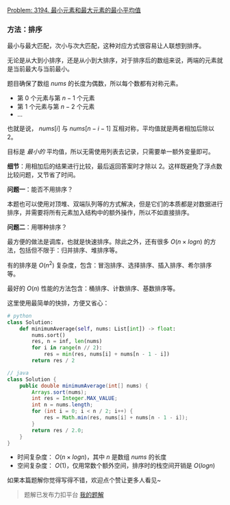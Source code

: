 [Problem: 3194. 最小元素和最大元素的最小平均值](https://leetcode.cn/problems/minimum-average-of-smallest-and-largest-elements/description/)

### 方法：排序

最小与最大匹配，次小与次大匹配，这种对应方式很容易让人联想到排序。

无论是从大到小排序，还是从小到大排序，对于排序后的数组来说，两端的元素就是当前最大与当前最小。

题目确保了数组 $nums$ 的长度为偶数，所以每个数都有对称元素。

- 第 $0$ 个元素与第 $n-1$ 个元素
- 第 $1$ 个元素与第 $n-2$ 个元素
- $\dots$

也就是说， $nums[i]$ 与 $nums[n-i-1]$ 互相对称，平均值就是两者相加后除以 $2$。

目标是 *最小的* 平均值，所以无需使用列表去记录，只需要单一额外变量即可。

**细节**：用相加后的结果进行比较，最后返回答案时才除以 $2$。这样既避免了浮点数比较问题，又节省了时间。

**问题一**：能否不用排序？

本题也可以使用对顶堆、双端队列等的方式解决，但是它们的本质都是对数据进行排序，并需要将所有元素加入结构中的额外操作，所以不如直接排序。

**问题二**：用哪种排序？

最方便的做法是调库，也就是快速排序。除此之外，还有很多 $O(n\times logn)$ 的方法，包括但不限于：归并排序、堆排序等。

有的排序是 $O(n^2)$ 复杂度，包含：冒泡排序、选择排序、插入排序、希尔排序等。

最好的 $O(n)$ 性能的方法包含：桶排序、计数排序、基数排序等。

这里使用最简单的快排，方便又省心：

```Python
# python
class Solution:
    def minimumAverage(self, nums: List[int]) -> float:
        nums.sort()
        res, n = inf, len(nums)
        for i in range(n // 2):
            res = min(res, nums[i] + nums[n - 1 - i])
        return res / 2
```

```Java
// java
class Solution {
    public double minimumAverage(int[] nums) {
        Arrays.sort(nums);
        int res = Integer.MAX_VALUE;
        int n = nums.length;
        for (int i = 0; i < n / 2; i++) {
            res = Math.min(res, nums[i] + nums[n - 1 - i]);
        }
        return res / 2.0;
    }
}
```

- 时间复杂度： $O(n\times logn)$，其中 $n$ 是数组 $nums$ 的长度
- 空间复杂度： $O(1)$，仅用常数个额外空间，排序时的栈空间开销是 $O(logn)$

如果本篇题解你觉得写得不错，欢迎点个赞让更多人看见~

> 题解已发布力扣平台 [我的题解](https://leetcode.cn/problems/minimum-average-of-smallest-and-largest-elements/solutions/2952465/pai-xu-zui-fang-bian-de-kuai-pai-zui-hou-kqa9/)
